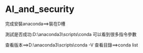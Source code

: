 # AI_and_security
完成安裝anaconda==>裝在D槽

測試是否成功:D:\anaconda3\scripts\conda
可以看到很多指令參數

查看版本==>D:\anaconda3\scripts\conda -V
查看目錄==>conda list
